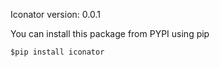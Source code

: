 Iconator version: 0.0.1

You can install this package from PYPI using pip

    $pip install iconator
    
